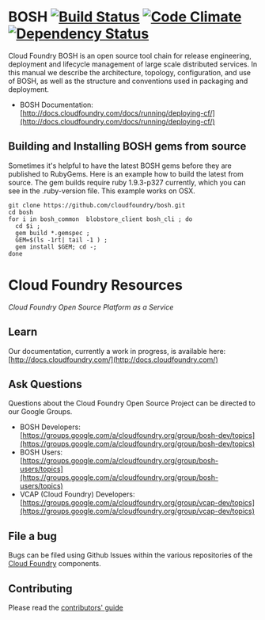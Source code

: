 # BOSH [![Build Status](https://travis-ci.org/cloudfoundry/bosh.png?branch=master)](https://travis-ci.org/cloudfoundry/bosh) [![Code Climate](https://codeclimate.com/github/cloudfoundry/bosh.png)](https://codeclimate.com/github/cloudfoundry/bosh) [![Dependency Status](https://gemnasium.com/cloudfoundry/bosh.png)](https://gemnasium.com/cloudfoundry/bosh)

Cloud Foundry BOSH is an open source tool chain for release engineering,
deployment and lifecycle management of large scale distributed services.
In this manual we describe the architecture, topology, configuration, and
use of BOSH, as well as the structure and conventions used in packaging
and deployment.

* BOSH Documentation: [http://docs.cloudfoundry.com/docs/running/deploying-cf/](http://docs.cloudfoundry.com/docs/running/deploying-cf/)

## Building and Installing BOSH gems from source

Sometimes it's helpful to have the latest BOSH gems before they are published
to RubyGems. Here is an example how to build the latest from source. The gem
builds require ruby 1.9.3-p327 currently, which you can see in the
.ruby-version file. This example works on OSX.

    git clone https://github.com/cloudfoundry/bosh.git 
    cd bosh
    for i in bosh_common  blobstore_client bosh_cli ; do
      cd $i ; 
      gem build *.gemspec ;
      GEM=$(ls -1rt| tail -1 ) ;
      gem install $GEM; cd -;
    done

# Cloud Foundry Resources

_Cloud Foundry Open Source Platform as a Service_

## Learn

Our documentation, currently a work in progress, is available here:
[http://docs.cloudfoundry.com/](http://docs.cloudfoundry.com/)

## Ask Questions

Questions about the Cloud Foundry Open Source Project can be directed to our Google Groups.

* BOSH Developers: [https://groups.google.com/a/cloudfoundry.org/group/bosh-dev/topics](https://groups.google.com/a/cloudfoundry.org/group/bosh-dev/topics)
* BOSH Users:[https://groups.google.com/a/cloudfoundry.org/group/bosh-users/topics](https://groups.google.com/a/cloudfoundry.org/group/bosh-users/topics)
* VCAP (Cloud Foundry) Developers: [https://groups.google.com/a/cloudfoundry.org/group/vcap-dev/topics](https://groups.google.com/a/cloudfoundry.org/group/vcap-dev/topics)

## File a bug

Bugs can be filed using Github Issues within the various repositories of the
[Cloud Foundry](http://github.com/cloudfoundry) components.

## Contributing

Please read the [contributors' guide](https://github.com/cloudfoundry/bosh/blob/master/CONTRIBUTING.md)
